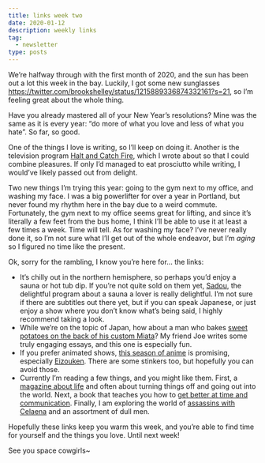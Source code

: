 ```yaml
---
title: links week two
date: 2020-01-12
description: weekly links
tag:
  - newsletter
type: posts
---
```


We’re halfway through with the first month of 2020, and the sun has been out a lot this week in the bay. Luckily, I got some new sunglasses https://twitter.com/brookshelley/status/1215889336874332161?s=21, so I’m feeling great about the whole thing. 

Have you already mastered all of your New Year’s resolutions? Mine was the same as it is every year: “do more of what you love and less of what you hate”. So far, so good.

One of the things I love is writing, so I’ll keep on doing it. Another is the television program [Halt and Catch Fire](https://www.brookshelley.com/posts/2020-01-09-rewatching-halt-catch-fire/), which I wrote about so that I could combine pleasures. If only I’d managed to eat prosciutto while writing, I would’ve likely passed out from delight. 

Two new things I’m trying this year: going to the gym next to my office, and washing my face. I was a big powerlifter for over a year in Portland, but never found my rhythm here in the bay due to a weird commute. Fortunately, the gym next to my office seems great for lifting, and since it’s literally a few feet from the bus home, I think I’ll be able to use it at least a few times a week. Time will tell. As for washing my face? I’ve never really done it, so I’m not sure what I’ll get out of the whole endeavor, but I’m _aging_ so I figured no time like the present. 

Ok, sorry for the rambling, I know you’re here for... the links:

- It’s chilly out in the northern hemisphere, so perhaps you’d enjoy a sauna or hot tub dip. If you’re not quite sold on them yet, [Sadou](https://www.crunchyroll.com/anime-news/2019/05/16/sauna-enthusiasm-manga-sadou-steams-up-a-live-action-tv-drama), the delightful program about a sauna a lover is really delightful. I’m not sure if there are subtitles out there yet, but if you can speak Japanese, or just enjoy a show where you don’t know what’s being said, I highly recommend taking a look.
- While we’re on the topic of Japan, how about a man who bakes [sweet potatoes on the back of his custom Miata](https://theoutline.com/post/7571/meet-lord-rod-the-sweet-potato-king-of-yokohama-japan?zd=1&zi=uyn27jjq)? My friend Joe writes some truly engaging essays, and this one is especially fun.
- If you prefer animated shows, [this season of anime](https://www.animefeminist.com/winter-2020-premiere-reviews/) is promising, especially [Eizouken](https://en.wikipedia.org/wiki/Keep_Your_Hands_Off_Eizouken). There are some stinkers too, but hopefully you can avoid those.
- Currently I’m reading a few things, and you might like them. First, a [magazine about life](https://www.offscreenmag.com/) and often about turning things off and going out into the world. Next, a book that teaches you how to [get better at time and communication](https://jkglei.com/unsubscribe/). Finally, I am exploring the world of [assassins with Celaena](https://en.wikipedia.org/wiki/Throne_of_Glass) and an assortment of dull men.

Hopefully these links keep you warm this week, and you’re able to find time for yourself and the things you love. Until next week!

See you space cowgirls~